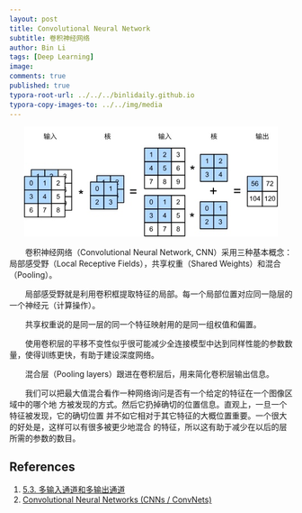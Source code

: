 ```yaml
---
layout: post
title: Convolutional Neural Network
subtitle: 卷积神经网络
author: Bin Li
tags: [Deep Learning]
image: 
comments: true
published: true
typora-root-url: ../../../binlidaily.github.io
typora-copy-images-to: ../../img/media
---
```


<p align="center">
<img src="/img/media/15547073032659.jpg" width="">
</p>

　　卷积神经网络（Convolutional Neural Network, CNN）采用三种基本概念：局部感受野（Local Receptive Fields），共享权重（Shared Weights）和混合（Pooling）。

　　局部感受野就是利用卷积框提取特征的局部。每一个局部位置对应同一隐层的一个神经元（计算操作）。

　　共享权重说的是同一层的同一个特征映射用的是同一组权值和偏置。

　　使⽤卷积层的平移不变性似乎很可能减少全连接模型中达到同样性能的参数数量，使得训练更快，有助于建设深度网络。

　　混合层（Pooling layers）跟进在卷积层后，用来简化卷积层输出信息。

　　我们可以把最⼤值混合看作⼀种⽹络询问是否有⼀个给定的特征在⼀个图像区域中的哪个地 ⽅被发现的⽅式。然后它扔掉确切的位置信息。直观上，⼀旦⼀个特征被发现，它的确切位置 并不如它相对于其它特征的⼤概位置重要。⼀个很⼤的好处是，这样可以有很多被更少地混合 的特征，所以这有助于减少在以后的层所需的参数的数⽬。

## References
1. [5.3. 多输入通道和多输出通道](https://zh.d2l.ai/chapter_convolutional-neural-networks/channels.html)
2. [Convolutional Neural Networks (CNNs / ConvNets)](http://cs231n.github.io/convolutional-networks/)